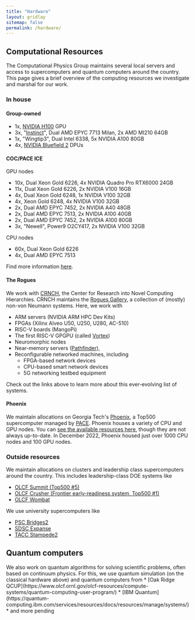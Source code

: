 ```yaml
---
title: "Hardware"
layout: gridlay
sitemap: false
permalink: /hardware/
---
```


## Computational Resources

The Computational Physics Group maintains several local servers and access to supercomputers and quantum computers around the country.
This page gives a brief overview of the computing resources we investigate and marshal for our work.

### In house

<div class="jumbotron">

#### Group-owned

* 1x, [NVIDIA H100](https://www.nvidia.com/en-us/data-center/h100/) GPU
* 3x, "[Instinct](https://www.cc.gatech.edu/news/new-hardware-brings-students-closer-exascale-computing)", Dual AMD EPYC 7713 Milan, 2x AMD MI210 64GB
* 1x, "Wingtip3", Dual Intel 6338, 5x NVIDIA A100 80GB
* 4x, [NVIDIA Bluefield 2](https://resources.nvidia.com/en-us-accelerated-networking-resource-library/bluefield-2-dpu-datasheet?lx=LbHvpR&topic=networking-cloud) DPUs

#### COC/PACE ICE

GPU nodes
* 10x, Dual Xeon Gold 6226, 4x NVIDIA Quadro Pro RTX6000 24GB
* 11x, Dual Xeon Gold 6226, 2x NVIDIA V100 16GB
* 4x,	Dual Xeon Gold 6248, 1x NVIDIA V100 32GB
* 4x, Xeon Gold 6248, 4x NVIDIA V100 32GB
* 2x,	Dual AMD EPYC 7452,	2x NVIDIA A40 48GB
* 2x,	Dual AMD EPYC 7513,	2x NVIDIA A100 40GB
* 2x,	Dual AMD EPYC 7452,	2x NVIDIA A100 80GB
* 3x, "Newell", Power9 O2CY417, 2x NVIDIA V100 32GB

CPU nodes
* 60x, Dual Xeon Gold 6226 
* 4x,	Dual AMD EPYC 7513

Find more information [here](https://docs.pace.gatech.edu/ice_cluster/ice/).

#### The Rogues 

We work with [CRNCH](https://crnch.gatech.edu/), the Center for Research into Novel Computing Hierarchies.
CRNCH maintains the [Rogues Gallery](https://gt-crnch-rg.readthedocs.io/en/main/general/rg-hardware.html), a collection of (mostly) non-von Neumann systems. 
Here, we work with 
* ARM servers (NVIDIA ARM HPC Dev Kits)
* FPGAs (Xilinx Alveo U50, U250, U280, AC-510)
* RISC-V boards (MangoPi)
* The first RISC-V GPGPU (called [Vortex](https://vortex.cc.gatech.edu/))
* Neuromorphic nodes
* Near-memory servers ([Pathfinder](https://lucata.com/solutions/pathfinder/)),
* Reconfigurable networked machines, including
	* FPGA-based network devices
	* CPU-based smart network devices
	* 5G networking testbed equipment

Check out the links above to learn more about this ever-evolving list of systems.

#### Phoenix

We maintain allocations on Georgia Tech's [Phoenix](https://docs.pace.gatech.edu/phoenix_cluster/gettingstarted_phnx/), a Top500 supercomputer managed by [PACE](https://pace.gatech.edu/).
Phoenix houses a variety of CPU and GPU nodes.
You can [see the available resources here](https://docs.pace.gatech.edu/phoenix_cluster/slurm_resources_phnx/), though they are not always up-to-date.
In December 2022, Phoenix housed just over 1000 CPU nodes and 100 GPU nodes.

</div>

### Outside resources

<div class="jumbotron">

We maintain allocations on clusters and leadership class supercomputers around the country. 
This includes leadership-class DOE systems like
* [OLCF Summit (Top500 #5)](https://www.olcf.ornl.gov/summit/)
* [OLCF Crusher (Frontier early-readiness system, Top500 #1)](https://docs.olcf.ornl.gov/systems/crusher_quick_start_guide.html)
* [OLCF Wombat](https://www.olcf.ornl.gov/olcf-resources/compute-systems/wombat/)

We use university supercomputers like
* [PSC Bridges2](https://www.psc.edu/resources/bridges-2/)
* [SDSC Expanse](https://www.sdsc.edu/services/hpc/expanse/)
* [TACC Stampede2](https://portal.tacc.utexas.edu/user-guides/stampede2)
</div>

## Quantum computers

<div class="jumbotron">
We also work on quantum algorithms for solving scientific problems, often based on continuum physics.
For this, we use quantum simulation (on the classical hardware above) and quantum computers from
* [Oak Ridge QCUP](https://www.olcf.ornl.gov/olcf-resources/compute-systems/quantum-computing-user-program/)
* [IBM Quantum](https://quantum-computing.ibm.com/services/resources/docs/resources/manage/systems/)
* and more pending

</div>
